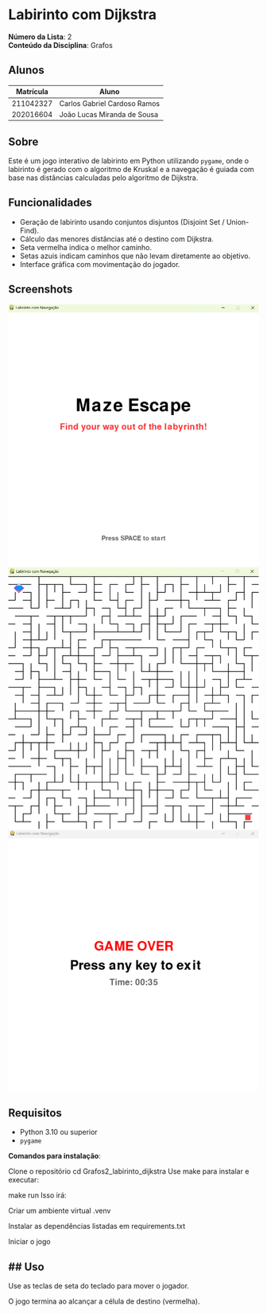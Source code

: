 # Labirinto com Dijkstra

**Número da Lista**: 2<br>
**Conteúdo da Disciplina**: Grafos<br>

## Alunos
|Matrícula | Aluno |
| -- | -- |
| 211042327  |  Carlos Gabriel Cardoso Ramos |
| 202016604  |  João Lucas Miranda de Sousa |

## Sobre
Este é um jogo interativo de labirinto em Python utilizando `pygame`, onde o labirinto é gerado com o algoritmo de Kruskal e a navegação é guiada com base nas distâncias calculadas pelo algoritmo de Dijkstra.

## Funcionalidades

- Geração de labirinto usando conjuntos disjuntos (Disjoint Set / Union-Find).
- Cálculo das menores distâncias até o destino com Dijkstra.
- Seta vermelha indica o melhor caminho.
- Setas azuis indicam caminhos que não levam diretamente ao objetivo.
- Interface gráfica com movimentação do jogador.

## Screenshots
![Tela Inicial](img/telaInicial.png)
![Jogo](img/jogo.png)
![Game Over](img/gameOver.png)

## Requisitos

- Python 3.10 ou superior
- `pygame`

**Comandos para instalação**:  

   Clone o repositório
   cd Grafos2_labirinto_dijkstra
   Use make para instalar e executar:

   make run
   Isso irá:

   Criar um ambiente virtual .venv

   Instalar as dependências listadas em requirements.txt

   Iniciar o jogo
## ## Uso
   Use as teclas de seta do teclado para mover o jogador.

   O jogo termina ao alcançar a célula de destino (vermelha).
